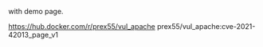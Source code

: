 with demo page.

https://hub.docker.com/r/prex55/vul_apache
prex55/vul_apache:cve-2021-42013_page_v1
